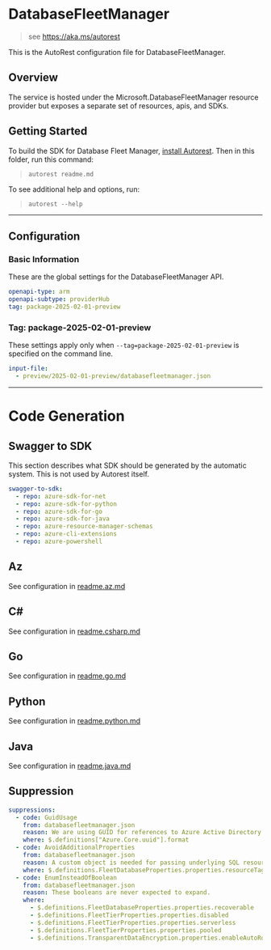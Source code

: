 # DatabaseFleetManager

> see https://aka.ms/autorest

This is the AutoRest configuration file for DatabaseFleetManager.

## Overview

The service is hosted under the Microsoft.DatabaseFleetManager resource provider but exposes a separate set of
resources, apis, and SDKs.

## Getting Started

To build the SDK for Database Fleet Manager, [install Autorest](https://aka.ms/autorest/install). Then
in this folder, run this command:

> `autorest readme.md`

To see additional help and options, run:

> `autorest --help`

---

## Configuration

### Basic Information

These are the global settings for the DatabaseFleetManager API.

```yaml
openapi-type: arm
openapi-subtype: providerHub
tag: package-2025-02-01-preview
```

### Tag: package-2025-02-01-preview

These settings apply only when `--tag=package-2025-02-01-preview` is specified on the command line.

```yaml $(tag) == 'package-2025-02-01-preview'
input-file:
  - preview/2025-02-01-preview/databasefleetmanager.json
```

---

# Code Generation

## Swagger to SDK

This section describes what SDK should be generated by the automatic system.
This is not used by Autorest itself.

```yaml $(swagger-to-sdk)
swagger-to-sdk:
  - repo: azure-sdk-for-net
  - repo: azure-sdk-for-python
  - repo: azure-sdk-for-go
  - repo: azure-sdk-for-java
  - repo: azure-resource-manager-schemas
  - repo: azure-cli-extensions
  - repo: azure-powershell
```

## Az

See configuration in [readme.az.md](./readme.az.md)

## C#

See configuration in [readme.csharp.md](./readme.csharp.md)

## Go

See configuration in [readme.go.md](./readme.go.md)

## Python

See configuration in [readme.python.md](./readme.python.md)

## Java

See configuration in [readme.java.md](./readme.java.md)

## Suppression

```yaml
suppressions:
  - code: GuidUsage
    from: databasefleetmanager.json
    reason: We are using GUID for references to Azure Active Directory IDs which are GUIDs.
    where: $.definitions["Azure.Core.uuid"].format
  - code: AvoidAdditionalProperties
    from: databasefleetmanager.json
    reason: A custom object is needed for passing underlying SQL resource tags.
    where: $.definitions.FleetDatabaseProperties.properties.resourceTags
  - code: EnumInsteadOfBoolean
    from: databasefleetmanager.json
    reason: These booleans are never expected to expand.
    where:
      - $.definitions.FleetDatabaseProperties.properties.recoverable
      - $.definitions.FleetTierProperties.properties.disabled
      - $.definitions.FleetTierProperties.properties.serverless
      - $.definitions.FleetTierProperties.properties.pooled
      - $.definitions.TransparentDataEncryption.properties.enableAutoRotation
```
